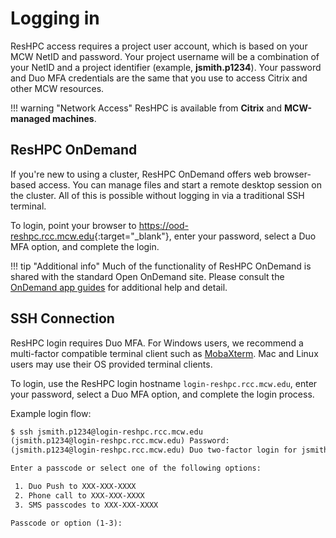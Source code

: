 # Logging in

ResHPC access requires a project user account, which is based on your MCW NetID and password. Your project username will be a combination of your NetID and a project identifier (example, **jsmith.p1234**). Your password and Duo MFA credentials are the same that you use to access Citrix and other MCW resources.

!!! warning "Network Access"
    ResHPC is available from **Citrix** and **MCW-managed machines**.

## ResHPC OnDemand

If you're new to using a cluster, ResHPC OnDemand offers web browser-based access. You can manage files and start a remote desktop session on the cluster. All of this is possible without logging in via a traditional SSH terminal.

To login, point your browser to <https://ood-reshpc.rcc.mcw.edu>{:target="_blank"}, enter your password, select a Duo MFA option, and complete the login.

!!! tip "Additional info"
    Much of the functionality of ResHPC OnDemand is shared with the standard Open OnDemand site. Please consult the [OnDemand app guides](../cluster/access/ondemand.md#command-line-terminal) for additional help and detail.

## SSH Connection

ResHPC login requires Duo MFA. For Windows users, we recommend a multi-factor compatible terminal client such as [MobaXterm](../cluster/access/mobaxterm.md). Mac and Linux users may use their OS provided terminal clients.

To login, use the ResHPC login hostname `login-reshpc.rcc.mcw.edu`, enter your password, select a Duo MFA option, and complete the login process.

Example login flow:

```txt
$ ssh jsmith.p1234@login-reshpc.rcc.mcw.edu
(jsmith.p1234@login-reshpc.rcc.mcw.edu) Password:
(jsmith.p1234@login-reshpc.rcc.mcw.edu) Duo two-factor login for jsmith

Enter a passcode or select one of the following options:

 1. Duo Push to XXX-XXX-XXXX
 2. Phone call to XXX-XXX-XXXX
 3. SMS passcodes to XXX-XXX-XXXX

Passcode or option (1-3):
```
